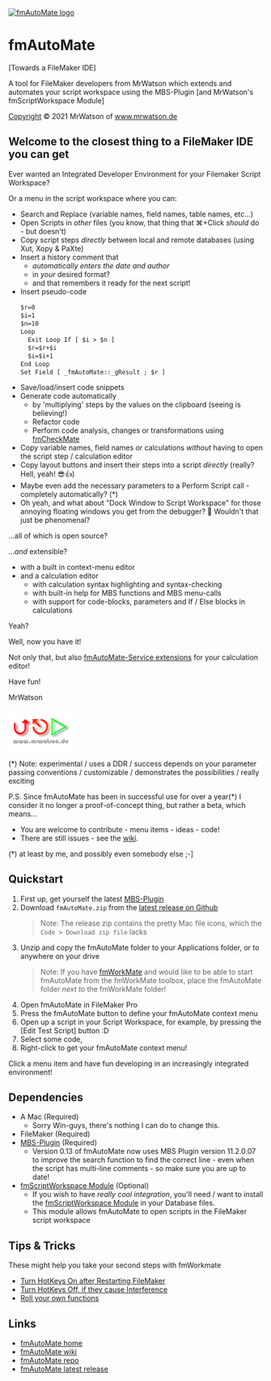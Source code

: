 [![fmAutoMate logo][fmAutoMate logo]][fmAutoMate home]

# fmAutoMate
[Towards a FileMaker IDE]

A tool for FileMaker developers from MrWatson which extends and automates your script workspace using the MBS-Plugin [and MrWatson's fmScriptWorkspace Module]
 
[Copyright](LICENSE) © 2021 MrWatson of www.mrwatson.de 

## Welcome to the closest thing to a FileMaker IDE you can get

Ever wanted an Integrated Developer Environment for your Filemaker Script Workspace? 

Or a menu in the script workspace where you can:

- Search and Replace (variable names, field names, table names, etc...)
- Open Scripts in *other* files (you know, that thing that ⌘+Click *should* do - but doesn't)
- Copy script steps *directly* between local and remote databases (using Xut, Xopy & PaXte)
- Insert a history comment that 
  - *automatically enters the date and author*
  - in *your* desired format?
  - and that remembers it ready for the next script!
- Insert pseudo-code
  ```
  $r=0
  $i=1
  $n=10
  Loop
    Exit Loop If [ $i > $n ]
    $r=$r+$i
    $i=$i+1
  End Loop
  Set Field [ _fmAutoMate::_gResult ; $r ]
  ```
- Save/load/insert code snippets
- Generate code automatically
  - by 'multiplying' steps by the values on the clipboard (seeing is believing!)
  - Refactor code
  - Perform code analysis, changes or transformations using [fmCheckMate][fmCheckMate home]
- Copy variable names, field names or calculations *without* having to open the script step / calculation editor
- Copy layout buttons and insert their steps into a script *directly* (really? Hell, yeah! 😎👍)
- Maybe even add the necessary parameters to a Perform Script call - completely automatically? (*)
- Oh yeah, and what about "Dock Window to Script Workspace" for those annoying floating windows you get from the debugger? 🤩 Wouldn't that just be phenomenal?


...all of which is open source?

...*and* extensible?

- with a built in context-menu editor
- and a calculation editor
  - with calculation syntax highlighting and syntax-checking
  - with built-in help for MBS functions and MBS menu-calls
  - with support for code-blocks, parameters and If / Else blocks in calculations

Yeah?

Well, now you have it!

Not only that, but also [fmAutoMate-Service extensions](fmAutoMate-Service/README.md) for your calculation editor!

Have fun!

MrWatson

![mrwatson.de logo][mrwatson.de logo]

(*) Note: experimental / uses a DDR / success depends on your parameter passing conventions / customizable / demonstrates the possibilities / really exciting

P.S. Since fmAutoMate has been in successful use for over a year(*) I consider it no longer a proof-of-concept thing, but rather a beta, which means...

- You are welcome to contribute - menu items - ideas - code!
- There are still issues - see the [wiki][fmAutoMate wiki].

(*) at least by me, and possibly even somebody else ;-]

## Quickstart

1. First up, get yourself the latest [MBS-Plugin][MBS-Plugin]
2. Download `fmAutoMate.zip` from the [latest release on Github][fmAutoMate releases]
   > Note: The release zip contains the pretty Mac file icons, which the `Code > Download zip file` lacks
4. Unzip and copy the fmAutoMate folder to your Applications folder, or to anywhere on your drive
   > Note: If you have [fmWorkMate][fmWorkMate home] and would like to be able to start fmAutoMate from the fmWorkMate toolbox, place the fmAutoMate folder *next to* the fmWorkMate folder!
5. Open fmAutoMate in FileMaker Pro
6. Press the fmAutoMate button to define your fmAutoMate context menu
7. Open up a script in your Script Workspace, for example, by pressing the [Edit Test Script] button :D
8. Select some code,
9. Right-click to get your fmAutoMate context menu!

Click a menu item and have fun developing in an increasingly integrated environment!

## Dependencies

- A Mac (Required)
  - Sorry Win-guys, there's nothing I can do to change this.
- FileMaker (Required)
- [MBS-Plugin][MBS-Plugin] (Required)
  - Version 0.13 of fmAutoMate now uses MBS Plugin version 11.2.0.07 to improve the search function to find the correct line - even when the script has multi-line comments - so make sure you are up to date!
- [fmScriptWorkspace Module][fmScriptWorkspace home] (Optional)
  - If you wish to have *really cool integration*, you'll need / want to install the [fmScriptWorkspace Module][fmScriptWorkspace home] in your Database files.
  - This module allows fmAutoMate to open scripts in the FileMaker script workspace

## Tips & Tricks

These might help you take your second steps with fmWorkmate
- [Turn HotKeys On after Restarting FileMaker](https://github.com/mrwatson-de/fmAutoMate/wiki/How-to#turn-hotkeys-on-after-restarting-filemaker)
- [Turn HotKeys Off, if they cause Interference](https://github.com/mrwatson-de/fmAutoMate/wiki/How-to#turn-hotkeys-off-if-they-cause-interference)
- [Roll your own functions](https://github.com/mrwatson-de/fmAutoMate/wiki/How-to#roll-your-own-functions)


## Links

- [fmAutoMate home][fmAutoMate home]
- [fmAutoMate wiki][fmAutoMate wiki]
- [fmAutoMate repo][fmAutoMate repo]
- [fmAutoMate latest release][fmAutoMate releases]



[fmAutoMate home]:https://www.fmworkmate.com/fmautomate
[fmAutoMate wiki]:https://github.com/mrwatson-de/fmAutoMate/wiki
[fmAutoMate releases]:https://github.com/mrwatson-de/fmAutoMate/releases
[fmAutoMate repo]:https://github.com/mrwatson-de/fmAutoMate
[fmAutoMate logo]:fmAutoMate_Logo_256_sm.png
[fmCheckMate home]:https://www.fmworkmate.com/fmcheckmate
[fmScriptWorkspace home]:https://www.fmworkmate.com/fmscriptworkspace
[fmWorkMate home]:https://www.fmworkmate.com
[MBS-Plugin]:https://www.monkeybreadsoftware.com/filemaker/
[mrwatson.de logo]:www.mrwatson.de_neon_128.png
[mrwatson.de]:http://www.mrwatson.de
